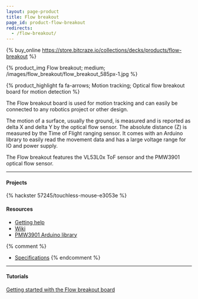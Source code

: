 ```yaml
---
layout: page-product
title: Flow breakout
page_id: product-flow-breakout
redirects:
  - /flow-breakout/
---
```


{% buy_online https://store.bitcraze.io/collections/decks/products/flow-breakout %}

{% product_img Flow breakout; medium;
/images/flow_breakout/flow_breakout_585px-1.jpg
%}

{% product_highlight
fa fa-arrows;
Motion tracking;
Optical flow breakout board for motion detection
%}

The Flow breakout board is used for motion tracking and can easily be connected to any robotics project or other design.

The motion of a surface, usually the ground, is measured and is reported as
delta X and delta Y by the optical flow sensor. The absolute distance (Z) is measured
by the Time of Flight ranging sensor. It comes with an Arduino library to easily
read the movement data and has a large voltage range for IO and power supply.

The Flow breakout features the VL53L0x ToF sensor and the PMW3901 optical flow sensor.

---

#### Projects

{% hackster 57245/touchless-mouse-e3053e %}

#### Resources

- [Getting help](/getting-help/)
- [Wiki](https://wiki.bitcraze.io/breakout:flow)
- [PMW3901 Arduino library](https://github.com/bitcraze/Bitcraze_PMW3901)

{% comment %}
- [Specifications](https://store.bitcraze.io/products/flow-breakout-board)
{% endcomment %}


---


#### Tutorials

[Getting started with the Flow breakout board](/getting-started-flow-breakout/)

